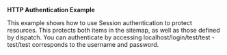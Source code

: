 **HTTP Authentication Example**

This example shows how to use Session authentication to protect resources. This protects both items in the sitemap, as well as those defined by dispatch. You can authenticate by accessing localhost/login/test/test - test/test corresponds to the username and password. 
